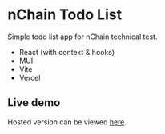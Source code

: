 # nChain Todo List

Simple todo list app for nChain technical test.

* React (with context & hooks)
* MUI
* Vite
* Vercel

## Live demo

Hosted version can be viewed [here](https://nchain-todo-list-test.vercel.app/).